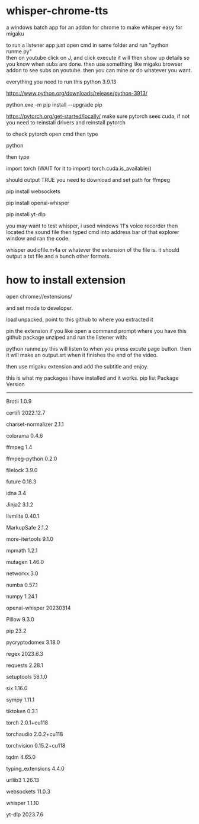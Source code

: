 # whisper-chrome-tts
a windows batch app for an addon for chrome to make whisper easy for migaku

to run a listener app just open cmd in same folder and run "python runme.py"  
then on youtube click on J, and click execute it will then show up details so you know when subs are done.
then use something like migaku browser addon to see subs on youtube. then you can mine or do whatever you want.


everything you need to run this
python 3.9.13


https://www.python.org/downloads/release/python-3913/

python.exe -m pip install --upgrade pip


https://pytorch.org/get-started/locally/
make sure pytorch sees cuda, if not you need to reinstall drivers and reinstall pytorch

to check pytorch open cmd then type

python

then type

import torch        (WAIT for it to import)
torch.cuda.is_available()

should output TRUE
you need to download and set path for ffmpeg

pip install websockets

pip install openai-whisper

pip install yt-dlp

you may want to test whisper, i used windows 11's voice recorder then located the sound file then typed cmd into address bar of that explorer window and ran the code.

whisper audiofile.m4a or whatever the extension of the file is.
it should output a txt file and a bunch other formats.


how to install extension
========================

open
chrome://extensions/

and set mode to developer.


load unpacked, point to this github to where you extracted it

pin the extension if you like
open a command prompt where you have this github package unziped and run the listener with:

python runme.py
this will listen to when you press excute page button. then it will make an output.srt when it finishes the end of the video.

then use migaku extension and add the subtitle and enjoy.



this is what my packages i have installed and it works.
pip list
Package            Version
------------------ ------------
Brotli             1.0.9

certifi            2022.12.7

charset-normalizer 2.1.1

colorama           0.4.6

ffmpeg             1.4

ffmpeg-python      0.2.0

filelock           3.9.0

future             0.18.3

idna               3.4

Jinja2             3.1.2

llvmlite           0.40.1

MarkupSafe         2.1.2

more-itertools     9.1.0

mpmath             1.2.1

mutagen            1.46.0

networkx           3.0

numba              0.57.1

numpy              1.24.1

openai-whisper     20230314

Pillow             9.3.0

pip                23.2

pycryptodomex      3.18.0

regex              2023.6.3

requests           2.28.1

setuptools         58.1.0

six                1.16.0

sympy              1.11.1

tiktoken           0.3.1

torch              2.0.1+cu118

torchaudio         2.0.2+cu118

torchvision        0.15.2+cu118

tqdm               4.65.0

typing_extensions  4.4.0

urllib3            1.26.13

websockets         11.0.3

whisper            1.1.10

yt-dlp             2023.7.6

